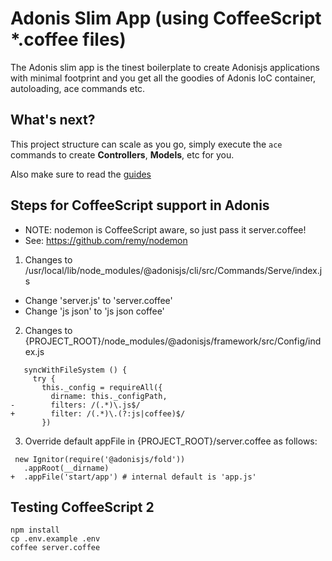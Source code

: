# Adonis Slim App (using CoffeeScript *.coffee files)

The Adonis slim app is the tinest boilerplate to create Adonisjs applications with minimal footprint and you get all the goodies of Adonis IoC container, autoloading, ace commands etc.

## What's next?

This project structure can scale as you go, simply execute the `ace` commands to create **Controllers**, **Models**, etc for you.

Also make sure to read the [guides](http://dev.adonisjs.com/docs/4.0/installation)

## Steps for CoffeeScript support in Adonis

* NOTE: nodemon is CoffeeScript aware, so just pass it server.coffee!
* See: https://github.com/remy/nodemon

1) Changes to /usr/local/lib/node_modules/@adonisjs/cli/src/Commands/Serve/index.js

* Change 'server.js' to 'server.coffee'
* Change 'js json' to 'js json coffee'

2) Changes to {PROJECT_ROOT}/node_modules/@adonisjs/framework/src/Config/index.js

```
   syncWithFileSystem () {
     try {
       this._config = requireAll({
         dirname: this._configPath,
-        filters: /(.*)\.js$/
+        filter: /(.*)\.(?:js|coffee)$/
       })
```

3) Override default appFile in {PROJECT_ROOT}/server.coffee as follows:

```
 new Ignitor(require('@adonisjs/fold'))
   .appRoot(__dirname)
+  .appFile('start/app') # internal default is 'app.js'
```

## Testing CoffeeScript 2

```
npm install
cp .env.example .env
coffee server.coffee
```
